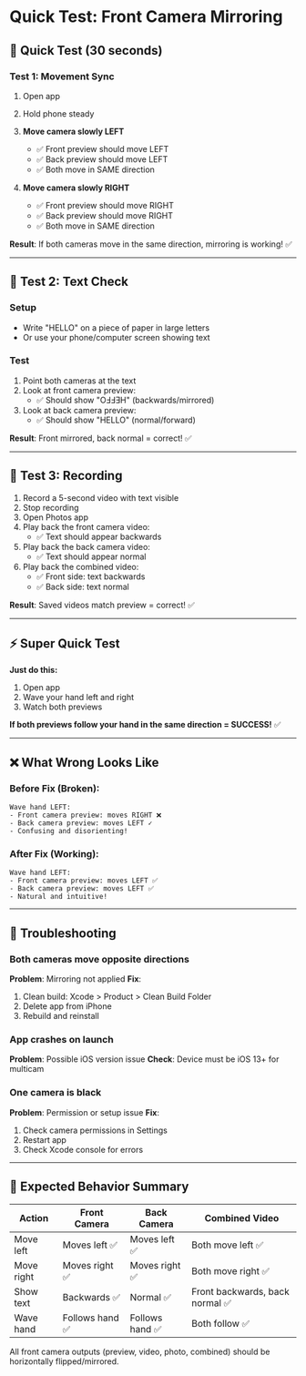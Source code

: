 # Quick Test: Front Camera Mirroring

## 🎯 Quick Test (30 seconds)

### Test 1: Movement Sync
1. Open app
2. Hold phone steady
3. **Move camera slowly LEFT**
   - ✅ Front preview should move LEFT
   - ✅ Back preview should move LEFT
   - ✅ Both move in SAME direction

4. **Move camera slowly RIGHT**
   - ✅ Front preview should move RIGHT
   - ✅ Back preview should move RIGHT
   - ✅ Both move in SAME direction

**Result**: If both cameras move in the same direction, mirroring is working! ✅

---

## 📝 Test 2: Text Check

### Setup
- Write "HELLO" on a piece of paper in large letters
- Or use your phone/computer screen showing text

### Test
1. Point both cameras at the text
2. Look at front camera preview:
   - ✅ Should show "OℲℲƎH" (backwards/mirrored)
3. Look at back camera preview:
   - ✅ Should show "HELLO" (normal/forward)

**Result**: Front mirrored, back normal = correct! ✅

---

## 🎥 Test 3: Recording

1. Record a 5-second video with text visible
2. Stop recording
3. Open Photos app
4. Play back the front camera video:
   - ✅ Text should appear backwards
5. Play back the back camera video:
   - ✅ Text should appear normal
6. Play back the combined video:
   - ✅ Front side: text backwards
   - ✅ Back side: text normal

**Result**: Saved videos match preview = correct! ✅

---

## ⚡ Super Quick Test

**Just do this:**
1. Open app
2. Wave your hand left and right
3. Watch both previews

**If both previews follow your hand in the same direction = SUCCESS!** ✅

---

## ❌ What Wrong Looks Like

### Before Fix (Broken):
```
Wave hand LEFT:
- Front camera preview: moves RIGHT ❌
- Back camera preview: moves LEFT ✓
- Confusing and disorienting!
```

### After Fix (Working):
```
Wave hand LEFT:
- Front camera preview: moves LEFT ✅
- Back camera preview: moves LEFT ✅
- Natural and intuitive!
```

---

## 🔧 Troubleshooting

### Both cameras move opposite directions
**Problem**: Mirroring not applied
**Fix**: 
1. Clean build: Xcode > Product > Clean Build Folder
2. Delete app from iPhone
3. Rebuild and reinstall

### App crashes on launch
**Problem**: Possible iOS version issue
**Check**: Device must be iOS 13+ for multicam

### One camera is black
**Problem**: Permission or setup issue
**Fix**: 
1. Check camera permissions in Settings
2. Restart app
3. Check Xcode console for errors

---

## 📱 Expected Behavior Summary

| Action | Front Camera | Back Camera | Combined Video |
|--------|-------------|-------------|----------------|
| Move left | Moves left ✅ | Moves left ✅ | Both move left ✅ |
| Move right | Moves right ✅ | Moves right ✅ | Both move right ✅ |
| Show text | Backwards ✅ | Normal ✅ | Front backwards, back normal ✅ |
| Wave hand | Follows hand ✅ | Follows hand ✅ | Both follow ✅ |

All front camera outputs (preview, video, photo, combined) should be horizontally flipped/mirrored.
